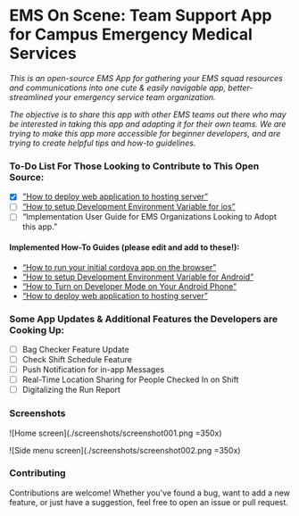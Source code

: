 # EMS On Scene: Team Support App for Campus Emergency Medical Services
*This is an open-source EMS App for gathering your EMS squad resources and communications into one cute & easily navigable app, better-streamlined your emergency service team organization.* 

*The objective is to share this app with other EMS teams out there who may be interested in taking this app and adapting it for their own teams. 
We are trying to make this app  more accessible for beginner developers, and are trying to create helpful tips and how-to guidelines.*

### To-Do List For Those Looking to Contribute to This Open Source:
 - [x] ["How to deploy web application to hosting server”](https://github.com/J-S-Lab/ems-on-scene/blob/main/web/ems-onscene/README.md) 
 - [ ] [“How to setup Development Environment Variable for ios”](https://github.com/J-S-Lab/ems-on-scene/blob/main/cordova/emsoncall/ios.md)
 - [ ] “Implementation User Guide for EMS Organizations Looking to Adopt this app.”

#### Implemented How-To Guides (please edit and add to these!):
* [“How to run your initial cordova app on the browser”](https://github.com/J-S-Lab/ems-on-scene/tree/main/cordova/emsoncall/browser.md)
* [“How to setup Development Environment Variable for Android”](https://github.com/J-S-Lab/ems-on-scene/blob/main/cordova/emsoncall/android.md)
* [“How to Turn on Developer Mode on Your Android Phone”](https://github.com/J-S-Lab/ems-on-scene/blob/main/cordova/emsoncall/android-developer-mode.md) 
* [“How to deploy web application to hosting server”](https://github.com/J-S-Lab/ems-on-scene/blob/main/web/ems-onscene/README.md)

### Some App Updates & Additional Features the Developers are Cooking Up:
 - [ ] Bag Checker Feature Update
 - [ ] Check Shift Schedule Feature
 - [ ] Push Notification for in-app Messages
 - [ ] Real-Time Location Sharing for People Checked In on Shift
 - [ ] Digitalizing the Run Report

### Screenshots

![Home screen](./screenshots/screenshot001.png =350x)

![Side menu screen](./screenshots/screenshot002.png =350x)

### Contributing
Contributions are welcome! Whether you've found a bug, want to add a new feature, or just have a suggestion, feel free to open an issue or pull request.
